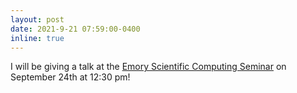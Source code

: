 ```yaml
---
layout: post
date: 2021-9-21 07:59:00-0400
inline: true
---
```


I will be giving a talk at the [Emory Scientific Computing Seminar](http://www.mathcs.emory.edu/site/scicomp/schedule/) on September 24th at 12:30 pm!